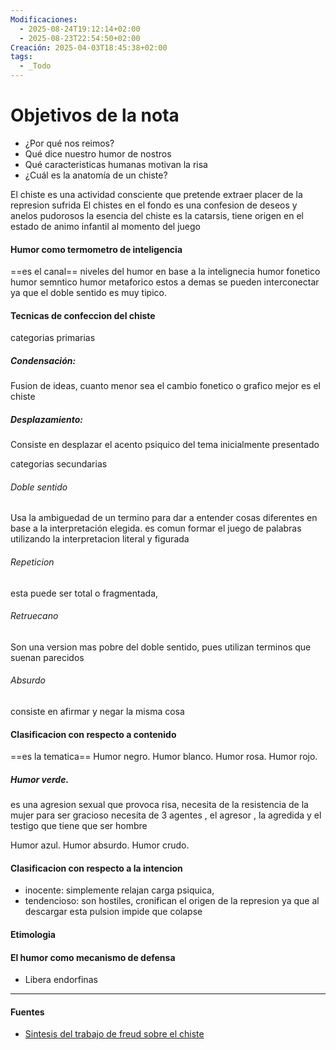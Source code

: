 ```yaml
---
Modificaciones:
  - 2025-08-24T19:12:14+02:00
  - 2025-08-23T22:54:50+02:00
Creación: 2025-04-03T18:45:38+02:00
tags:
  - _Todo
---
```

 # Objetivos de la nota
 - ¿Por qué nos reimos?
 - Qué dice nuestro humor de nostros
 - Qué caracteristicas humanas motivan la risa
- ¿Cuál es la anatomía de un chiste?

El chiste es una actividad consciente que pretende extraer placer de la represion sufrida
El chistes en el fondo es una confesion de deseos y anelos pudorosos
la esencia del chiste es la catarsis, tiene origen en el estado de animo infantil al momento del juego
 
#### Humor como termometro de inteligencia
==es el canal==
niveles del humor en base a la intelignecia
humor fonetico
humor semntico
humor metaforico
estos a demas se pueden interconectar ya que el doble sentido es muy tipico.

#### Tecnicas de confeccion del chiste
categorias primarias
##### Condensación:
Fusion de ideas, cuanto menor sea el cambio fonetico o grafico mejor es el chiste
##### Desplazamiento:
Consiste en desplazar el acento psiquico del tema inicialmente presentado

categorias secundarias
###### Doble sentido
Usa la ambiguedad de un termino para dar a entender cosas diferentes en base a la  interpretación elegida.
es comun formar el juego de palabras utilizando  la interpretacion literal y figurada 
###### Repeticion
esta puede ser total o fragmentada, 
###### Retruecano
Son una version mas pobre del doble sentido, pues utilizan terminos que suenan parecidos
###### Absurdo
consiste en afirmar y negar la misma cosa
#### Clasificacion con respecto a contenido
==es la tematica==
Humor negro.
Humor blanco.
Humor rosa.
Humor rojo.
##### Humor verde.
es una agresion sexual que provoca risa, necesita de la resistencia de la mujer para ser gracioso
necesita de 3 agentes , el agresor , la agredida y el testigo que tiene que ser hombre

Humor azul.
Humor absurdo.
Humor crudo.

#### Clasificacion con respecto a la intencion
- inocente: simplemente relajan carga psiquica, 
- tendencioso: son hostiles, cronifican el origen de la represion  ya que al descargar esta pulsion impide que colapse
#### Etimologia
#### El humor como mecanismo de defensa
- Libera endorfinas
---
#### Fuentes
- [Sintesis del trabajo de freud sobre el chiste](https://studylib.es/doc/24648/el-chiste-y-su-relaci%C3%B3n-con-el-inconsciente;-sigmund-freud?p=2)